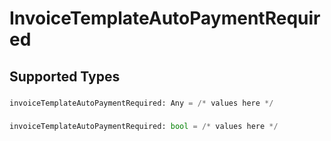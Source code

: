 # InvoiceTemplateAutoPaymentRequired


## Supported Types

### 

```python
invoiceTemplateAutoPaymentRequired: Any = /* values here */
```

### 

```python
invoiceTemplateAutoPaymentRequired: bool = /* values here */
```

